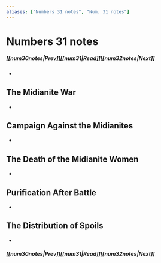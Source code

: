 ```yaml
---
aliases: ["Numbers 31 notes", "Num. 31 notes"]
---
```

# Numbers 31 notes
##### <span class=arrow-left></span>[[num30notes|Prev]]<span class=navigation-separator></span>[[num31|Read]]<span class=navigation-separator></span>[[num32notes|Next]]<span class=arrow-right></span>
- 
## The Midianite War
- 
## Campaign Against the Midianites
- 
## The Death of the Midianite Women
- 
## Purification After Battle
- 
## The Distribution of Spoils
- 
##### <span class=arrow-left></span>[[num30notes|Prev]]<span class=navigation-separator></span>[[num31|Read]]<span class=navigation-separator></span>[[num32notes|Next]]<span class=arrow-right></span>